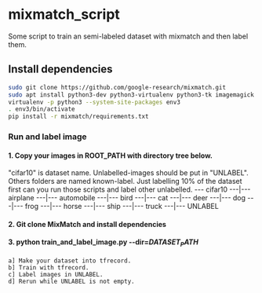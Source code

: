 # mixmatch_script
Some script to train an semi-labeled dataset with mixmatch and then label them.

## Install dependencies

```bash
sudo git clone https://github.com/google-research/mixmatch.git
sudo apt install python3-dev python3-virtualenv python3-tk imagemagick
virtualenv -p python3 --system-site-packages env3
. env3/bin/activate
pip install -r mixmatch/requirements.txt
```

### Run and label image

#### 1. Copy your images in ROOT_PATH with directory tree below. 
   "cifar10" is dataset name.
   Unlabelled-images should be put in "UNLABEL".
   Others folders are named known-label. 
   Just labelling 10% of the dataset first can you run those scripts and label other unlabelled.
   --- cifar10
   ---|--- airplane
   ---|--- automobile
   ---|--- bird
   ---|--- cat
   ---|--- deer
   ---|--- dog
   ---|--- frog
   ---|--- horse
   ---|--- ship
   ---|--- truck
   ---|--- UNLABEL

#### 2. Git clone MixMatch and install dependencies
   
#### 3. python train_and_label_image.py --dir=$DATASET_PATH$
    a] Make your dataset into tfrecord.
	b] Train with tfrecord.
	c] Label images in UNLABEL.
	d] Rerun while UNLABEL is not empty.
